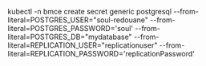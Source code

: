 kubectl -n bmce create secret generic postgresql
--from-literal=POSTGRES_USER="soul-redouane"
--from-literal=POSTGRES_PASSWORD='soul'
--from-literal=POSTGRES_DB="mydatabase"
--from-literal=REPLICATION_USER="replicationuser"
--from-literal=REPLICATION_PASSWORD='replicationPassword'